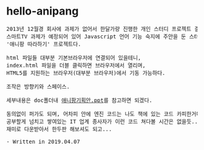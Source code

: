 # hello-anipang

<pre>
2013년 12월경 회사에 과제가 없어서 한달가량 진행한 개인 스터디 프로젝트 결과물이다.
스마트TV 과제가 예정되어 있어 Javascript 언어 기능 숙지에 주안을 둔 스터디였으며,
'애니팡 따라하기' 프로젝트다.

html 파일들 대부분 기본브라우저에 연결되어 있을테니, 
index.html 파일을 더블 클릭하면 브라우저에서 열리며,
HTML5를 지원하는 브라우저(대부분 브라우저)에서 기동 가능하다.

조작은 방향키와 스페이스.

세부내용은 doc폴더내 <a href="https://github.com/RedPeanut/RedPeanut.github.io/blob/master/doc/%EC%95%A0%EB%8B%88%ED%8C%A1%20%EA%B8%B0%ED%9A%8D%EC%95%88.ppt">애니팡기획안.ppt</a>를 참고하면 되겠다.

동의없이 퍼가도 되며, 어차피 안에 엔진 코드는 나도 책에 있는 코드 카피한거다.
공부할게 넘치고 쌓여있는 IT 업계 종사자가 이런 코드 쳐다볼 시간은 없을듯... 맘껏 보시길...
재미로 다운받아서 한두판 해보셔도 되고...

- Written in 2019.04.07

</pre>
